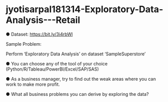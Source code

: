 # jyotisarpal181314-Exploratory-Data-Analysis---Retail

● Dataset: https://bit.ly/3i4rbWl

Sample Problem:

Perform ‘Exploratory Data Analysis’ on dataset ‘SampleSuperstore’

● You can choose any of the tool of your choice (Python/R/Tableau/PowerBI/Excel/SAP/SAS)

● As a business manager, try to find out the weak areas where you can
work to make more profit.

● What all business problems you can derive by exploring the data?


